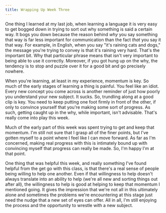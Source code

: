 ```yaml
---
title: Wrapping Up Week Three
---
```


One thing I learned at my last job, when learning a language it is very easy to get bogged down in trying to sort out why something is said a certain way.  It bogs you down because the reason behind _why_ you say something that way is far less important for communication than the fact _that_ you say it that way.  For example, in English, when you say "it's raining cats and dogs," the message you're trying to convey is that it's raining very hard.  That's the important bit.  Why that particular phrase means that isn't very important to being able to use it correctly.  Moreover, if you got hung up on the why, the tendency is to stop and puzzle over it for a good bit and go precisely nowhere.

When you're learning, at least in my experience, momentum is key.  So much of the early stages of learning a thing is painful.  You feel like an idiot.  Every new concept you come across is another reminder of just how poorly you understand your new subject.  It sucks.  So, trundling along at a good clip is key.  You need to keep putting one foot firmly in front of the other, if only to convince yourself that you're making some sort of progress.  As such, getting caught up in the why, while important, isn't advisable.  That's really come into play this week.

Much of the early part of this week was spent trying to get and keep that momentum.  I'm still not sure that I grasp all of the finer points, but I've gotten myself to a point where I feel like I can move forward.  As far as I'm concerned, making real progress with this is intimately bound up with convincing myself that progress can really be made.  So, I'm happy I'm at that point.  

One thing that was helpful this week, and really something I've found helpful from the get go with this class, is that there's a real sense of people being willing to help one another.  Even if that willingness to help doesn't always translate into an ability to help (we're all new and sorting things out after all), the willingness to help is good at helping to keep that momentum I mentioned going.  It gives the impression that we're not all in this ultimately alone and sometimes the problems we're encountering at this stage just need the nudge that a new set of eyes can offer.  All in all, I'm still enjoying the process and the opportunity to wrestle with a new subject.